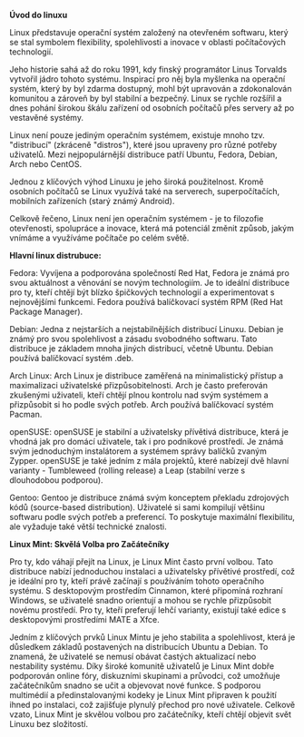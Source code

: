 **Úvod do linuxu**

Linux představuje operační systém založený na otevřeném softwaru, který se stal symbolem flexibility, spolehlivosti a inovace v oblasti počítačových technologií. 

Jeho historie sahá až do roku 1991, kdy finský programátor Linus Torvalds vytvořil jádro tohoto systému. Inspirací pro něj byla myšlenka na operační systém, který by byl zdarma dostupný, mohl být upravován a zdokonalován komunitou a zároveň by byl stabilní a bezpečný. Linux se rychle rozšířil a dnes pohání širokou škálu zařízení od osobních počítačů přes servery až po vestavěné systémy.

Linux není pouze jediným operačním systémem, existuje mnoho tzv. "distribucí" (zkráceně "distros"), které jsou upraveny pro různé potřeby uživatelů. Mezi nejpopulárnější distribuce patří Ubuntu, Fedora, Debian, Arch nebo CentOS.

Jednou z klíčových výhod Linuxu je jeho široká použitelnost. Kromě osobních počítačů se Linux využívá také na serverech, superpočítačích, mobilních zařízeních (starý známý Android).

Celkově řečeno, Linux není jen operačním systémem - je to filozofie otevřenosti, spolupráce a inovace, která má potenciál změnit způsob, jakým vnímáme a využíváme počítače po celém světě.

**Hlavní linux distrubuce:**

Fedora: Vyvíjena a podporována společností Red Hat, Fedora je známá pro svou aktuálnost a věnování se novým technologiím. Je to ideální distribuce pro ty, kteří chtějí být blízko špičkových technologií a experimentovat s nejnovějšími funkcemi. Fedora používá balíčkovací systém RPM (Red Hat Package Manager).

Debian: Jedna z nejstarších a nejstabilnějších distribucí Linuxu. Debian je známý pro svou spolehlivost a zásadu svobodného softwaru. Tato distribuce je základem mnoha jiných distribucí, včetně Ubuntu. Debian používá balíčkovací systém .deb.

Arch Linux: Arch Linux je distribuce zaměřená na minimalistický přístup a maximalizaci uživatelské přizpůsobitelnosti. Arch je často preferován zkušenými uživateli, kteří chtějí plnou kontrolu nad svým systémem a přizpůsobit si ho podle svých potřeb. Arch používá balíčkovací systém Pacman.

openSUSE: openSUSE je stabilní a uživatelsky přívětivá distribuce, která je vhodná jak pro domácí uživatele, tak i pro podnikové prostředí. Je známá svým jednoduchým instalátorem a systémem správy balíčků zvaným Zypper. openSUSE je také jedním z mála projektů, které nabízejí dvě hlavní varianty - Tumbleweed (rolling release) a Leap (stabilní verze s dlouhodobou podporou).

Gentoo: Gentoo je distribuce známá svým konceptem překladu zdrojových kódů (source-based distribution). Uživatelé si sami kompilují většinu softwaru podle svých potřeb a preferencí. To poskytuje maximální flexibilitu, ale vyžaduje také větší technické znalosti.

**Linux Mint: Skvělá Volba pro Začátečníky**

Pro ty, kdo váhají přejít na Linux, je Linux Mint často první volbou. Tato distribuce nabízí jednoduchou instalaci a uživatelsky přívětivé prostředí, což je ideální pro ty, kteří právě začínají s používáním tohoto operačního systému. S desktopovým prostředím Cinnamon, které připomíná rozhraní Windows, se uživatelé snadno orientují a mohou se rychle přizpůsobit novému prostředí. Pro ty, kteří preferují lehčí varianty, existují také edice s desktopovými prostředími MATE a Xfce.

Jedním z klíčových prvků Linux Mintu je jeho stabilita a spolehlivost, která je důsledkem základů postavených na distribucích Ubuntu a Debian. To znamená, že uživatelé se nemusí obávat častých aktualizací nebo nestability systému. Díky široké komunitě uživatelů je Linux Mint dobře podporován online fóry, diskuzními skupinami a průvodci, což umožňuje začátečníkům snadno se učit a objevovat nové funkce. S podporou multimédií a předinstalovanými kodeky je Linux Mint připraven k použití ihned po instalaci, což zajišťuje plynulý přechod pro nové uživatele. Celkově vzato, Linux Mint je skvělou volbou pro začátečníky, kteří chtějí objevit svět Linuxu bez složitostí.
